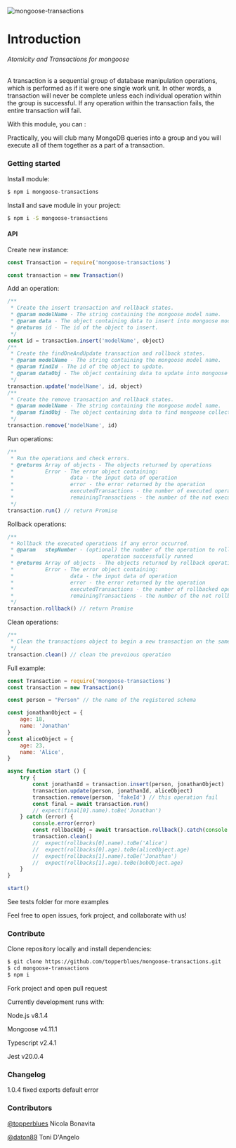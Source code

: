 ![mongoose-transactions](https://raw.githubusercontent.com/daton89-topperblues/mongoose-transactions/master/docs/img/mongoose-transactions.png)
# Introduction
###### Atomicity and Transactions for mongoose
A transaction is a sequential group of database manipulation operations, which is performed as if it were one single work unit. In other words, a transaction will never be complete unless each individual operation within the group is successful. If any operation within the transaction fails, the entire transaction will fail.

With this module, you can :

Practically, you will club many MongoDB queries into a group and you will execute all of them together as a part of a transaction.

### Getting started
Install module: 
```sh
$ npm i mongoose-transactions
```

Install and save module in your project: 
```sh
$ npm i -S mongoose-transactions
```

#### API
Create new instance:
```js
const Transaction = require('mongoose-transactions')

const transaction = new Transaction()
```
Add an operation:
```js
/**
 * Create the insert transaction and rollback states.
 * @param modelName - The string containing the mongoose model name.
 * @param data - The object containing data to insert into mongoose model.
 * @returns id - The id of the object to insert.
 */
const id = transaction.insert('modelName', object)
/**
 * Create the findOneAndUpdate transaction and rollback states.
 * @param modelName - The string containing the mongoose model name.
 * @param findId - The id of the object to update.
 * @param dataObj - The object containing data to update into mongoose model.
 */
transaction.update('modelName', id, object)
/**
 * Create the remove transaction and rollback states.
 * @param modelName - The string containing the mongoose model name.
 * @param findObj - The object containing data to find mongoose collection.
 */
transaction.remove('modelName', id)
```
Run operations:
```js
/**
 * Run the operations and check errors.
 * @returns Array of objects - The objects returned by operations
 *          Error - The error object containing:
 *                  data - the input data of operation
 *                  error - the error returned by the operation
 *                  executedTransactions - the number of executed operations
 *                  remainingTransactions - the number of the not executed operations
 */
transaction.run() // return Promise 
```
Rollback operations:
```js
/**
 * Rollback the executed operations if any error occurred.
 * @param   stepNumber - (optional) the number of the operation to rollback - default to length of
 *                            operation successfully runned
 * @returns Array of objects - The objects returned by rollback operations
 *          Error - The error object containing:
 *                  data - the input data of operation
 *                  error - the error returned by the operation
 *                  executedTransactions - the number of rollbacked operations
 *                  remainingTransactions - the number of the not rollbacked operations
 */
transaction.rollback() // return Promise
```
Clean operations:
```js
/**
 * Clean the transactions object to begin a new transaction on the same instance.
 */
transaction.clean() // clean the prevoious operation
```
Full example: 
```js
const Transaction = require('mongoose-transactions') 
const transaction = new Transaction()

const person = "Person" // the name of the registered schema

const jonathanObject = {
    age: 18,
    name: 'Jonathan'
}
const aliceObject = {
    age: 23,
    name: 'Alice',
}

async function start () {
    try {
        const jonathanId = transaction.insert(person, jonathanObject)
        transaction.update(person, jonathanId, aliceObject)
        transaction.remove(person, 'fakeId') // this operation fail
        const final = await transaction.run()
        // expect(final[0].name).toBe('Jonathan')
    } catch (error) {
        console.error(error)
        const rollbackObj = await transaction.rollback().catch(console.error)
        transaction.clean()
        //  expect(rollbacks[0].name).toBe('Alice')
        //  expect(rollbacks[0].age).toBe(aliceObject.age)
        //  expect(rollbacks[1].name).toBe('Jonathan')
        //  expect(rollbacks[1].age).toBe(bobObject.age)    
    }
}

start()


```

See tests folder for more examples

Feel free to open issues, fork project, and collaborate with us!

### Contribute

Clone repository locally and install dependencies:
```sh
$ git clone https://github.com/topperblues/mongoose-transactions.git
$ cd mongoose-transactions
$ npm i
```

Fork project and open pull request 

Currently development runs with:

Node.js v8.1.4

Mongoose v4.11.1

Typescript v2.4.1

Jest v20.0.4

### Changelog

1.0.4 fixed exports default error 

### Contributors 
[@topperblues](https://github.com/topperblues) Nicola Bonavita

[@daton89](https://github.com/daton89) Toni D'Angelo
